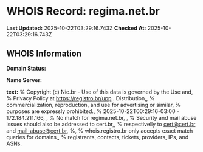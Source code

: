 # WHOIS Record: regima.net.br

**Last Updated:** 2025-10-22T03:29:16.743Z
**Checked At:** 2025-10-22T03:29:16.743Z

## WHOIS Information

**Domain Status:** 

**Name Server:** 

**text:** % Copyright (c) Nic.br - Use of this data is governed by the Use and, % Privacy Policy at https://registro.br/upp . Distribution,, % commercialization, reproduction, and use for advertising or similar, % purposes are expressly prohibited., % 2025-10-22T00:29:16-03:00 - 172.184.211.166, , % No match for regima.net.br, , % Security and mail abuse issues should also be addressed to cert.br,, % respectivelly to cert@cert.br and mail-abuse@cert.br, %, % whois.registro.br only accepts exact match queries for domains,, % registrants, contacts, tickets, providers, IPs, and ASNs.

